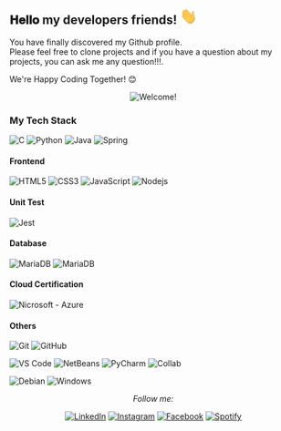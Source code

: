 
<h2> 𝐇𝐞𝐥𝐥𝐨 my developers friends! <img src="https://github.com/ABSphreak/ABSphreak/blob/master/gifs/Hi.gif" width="30px"></h2>

You have finally discovered my Github profile. <br>
Please feel free to clone projects and if you have a question about my projects, you can ask me any question!!!.

We're Happy Coding Together! 😊

<div align="center" width="50">

<img src="https://user-images.githubusercontent.com/44457989/164160616-78ac548d-a16f-4f7f-a502-8db5d1d477e3.jpg" alt="Welcome!" width="200"/>

</div>

### My Tech Stack
![C](https://img.shields.io/badge/C-00599C?style=for-the-badge&logo=c&logoColor=white)
![Python](https://img.shields.io/badge/Python-3776AB?style=for-the-badge&logo=python&logoColor=white)
![Java](http://img.shields.io/badge/-Java-007396?style=flat-square&logo=java&logoColor=ffffff)
![Spring](http://img.shields.io/badge/-Spring-6DB33F?style=flat-square&logo=spring&logoColor=ffffff)

#### Frontend
![HTML5](https://img.shields.io/badge/-HTML5-%23E44D27?style=flat-square&logo=html5&logoColor=ffffff)
![CSS3](https://img.shields.io/badge/-CSS3-%231572B6?style=flat-square&logo=css3)
![JavaScript](https://img.shields.io/badge/-JavaScript-%23F7DF1C?style=flat-square&logo=javascript&logoColor=000000&labelColor=%23F7DF1C&color=%23FFCE5A)
![Nodejs](https://img.shields.io/badge/-Nodejs-black?style=flat-square&logo=Node.js)

#### Unit Test
![Jest](https://img.shields.io/badge/Jest-323330?style=for-the-badge&logo=Jest&logoColor=white)

#### Database
![MariaDB](https://img.shields.io/badge/MariaDB-003545?style=for-the-badge&logo=mariadb&logoColor=white)
![MariaDB](https://img.shields.io/badge/MySQL-00000F?style=for-the-badge&logo=mysql&logoColor=white)

#### Cloud Certification
![Nicrosoft - Azure](https://img.shields.io/badge/Microsoft-666666?style=for-the-badge&logo=microsoft&logoColor=white)

#### Others
![Git](https://img.shields.io/badge/-Git-%23F05032?style=flat-square&logo=git&logoColor=%23ffffff)
![GitHub](https://img.shields.io/badge/-GitHub-181717?style=flat-square&logo=github)

![VS Code](http://img.shields.io/badge/-VS%20Code-007ACC?style=flat-square&logo=visual-studio-code&logoColor=ffffff)
![NetBeans](https://img.shields.io/badge/Java-ED8B00?style=for-the-badge&logo=java&logoColor=white)
![PyCharm](https://img.shields.io/badge/PyCharm-000000.svg?&style=for-the-badge&logo=PyCharm&logoColor=white)
![Collab](https://img.shields.io/badge/Colab-F9AB00?style=for-the-badge&logo=googlecolab&color=525252e)

![Debian](http://img.shields.io/badge/-Debian-A81D33?style=flat-square&logo=debian&logoColor=ffffff)
![Windows](http://img.shields.io/badge/-Windows-0078D6?style=flat-square&logo=windows&logoColor=ffffff)

<div align="center">

<i>Follow me:</i><br>

<a href="https://www.linkedin.com/in/brian-ulises-orihuela-p%C3%A9rez-5115161a4/" target="_blank"><img src="https://img.shields.io/badge/LinkedIn-%230077B5.svg?&style=flat-square&logo=linkedin&logoColor=white" alt="LinkedIn"></a>
<a href="https://www.instagram.com/brian_voltage/" target="_blank"><img src="https://img.shields.io/badge/Instagram-%23E4405F.svg?&style=flat-square&logo=instagram&logoColor=white" alt="Instagram"></a>
<a href="https://www.facebook.com/brianulises.orihuelaperrez/" target="_blank"><img src="https://img.shields.io/badge/Facebook-%231877F2.svg?&style=flat-square&logo=facebook&logoColor=white" alt="Facebook"></a>
<a href="https://open.spotify.com/user/12138899475" target="_blank"><img src="https://img.shields.io/badge/Spotify-%231ED760.svg?&style=flat-square&logo=spotify&logoColor=white" alt="Spotify"></a>

</div>
